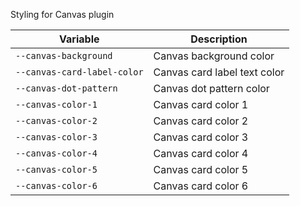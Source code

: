 Styling for Canvas plugin

| Variable                    | Description                  |
| --------------------------- | ---------------------------- |
| `--canvas-background`       | Canvas background color      |
| `--canvas-card-label-color` | Canvas card label text color |
| `--canvas-dot-pattern`      | Canvas dot pattern color     |
| `--canvas-color-1`          | Canvas card color 1          |
| `--canvas-color-2`          | Canvas card color 2          |
| `--canvas-color-3`          | Canvas card color 3          |
| `--canvas-color-4`          | Canvas card color 4          |
| `--canvas-color-5`          | Canvas card color 5          |
| `--canvas-color-6`          | Canvas card color 6          |
